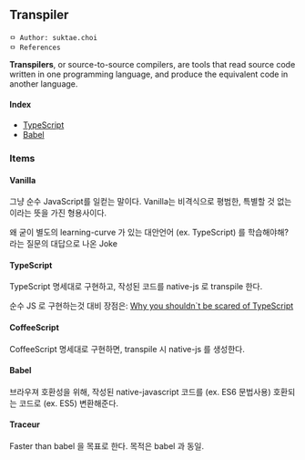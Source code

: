## Transpiler

```
ㅁ Author: suktae.choi
ㅁ References
```

**Transpilers**, or source-to-source compilers, are tools that read source code written in one programming language, and produce the equivalent code in another language.

#### Index

- [TypeScript](typescript)
- [Babel](babel)

### Items

#### Vanilla

그냥 순수 JavaScript를 일컫는 말이다. Vanilla는 비격식으로 평범한, 특별할 것 없는 이라는 뜻을 가진 형용사이다.

왜 굳이 별도의 learning-curve 가 있는 대안언어 (ex. TypeScript) 를 학습해야해? 라는 질문의 대답으로 나온 Joke

#### TypeScript

TypeScript 명세대로 구현하고, 작성된 코드를 native-js 로 transpile 한다.

순수 JS 로 구현하는것 대비 장점은: [Why you shouldn`t be scared of TypeScript](https://han41858.tistory.com/14)

#### CoffeeScript

CoffeeScript 명세대로 구현하면, transpile 시 native-js 를 생성한다.

#### Babel

브라우져 호환성을 위해, 작성된 native-javascript 코드를 (ex. ES6 문법사용) 호환되는 코드로  (ex. ES5) 변환해준다.

#### Traceur

Faster than babel 을 목표로 한다. 목적은 babel 과 동일.

